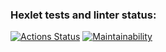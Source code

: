 ### Hexlet tests and linter status:
[![Actions Status](https://github.com/slavaslayc/python-project-lvl1/workflows/hexlet-check/badge.svg)](https://github.com/slavaslayc/python-project-lvl1/actions)
[![Maintainability](https://api.codeclimate.com/v1/badges/7edef9e1411d7d57146b/maintainability)](https://codeclimate.com/github/hoxton-code/python-project-lvl1/maintainability)